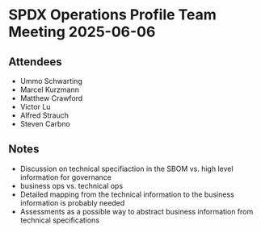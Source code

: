 # SPDX Operations Profile Team Meeting 2025-06-06

## Attendees

- Ummo Schwarting
- Marcel Kurzmann
- Matthew Crawford
- Victor Lu
- Alfred Strauch
- Steven Carbno

## Notes
- Discussion on technical specifiaction in the SBOM vs. high level information for governance
- business ops vs. technical ops
- Detailed mapping from the technical information to the business information is probably needed
- Assessments as a possible way to abstract business information from technical specifications

